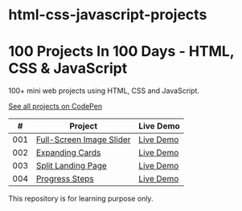 # html-css-javascript-projects

# 100 Projects In 100 Days - HTML, CSS & JavaScript

100+ mini web projects using HTML, CSS and JavaScript.

[See all projects on CodePen](https://codepen.io/collection/xKgbQQ)

|  #  | Project                                                                                                                                  | Live Demo                                                |
| :-: | ---------------------------------------------------------------------------------------------------------------------------------------- | -------------------------------------------------------- |
| 001 | [Full-Screen Image Slider](https://github.com/VinmayiSwamy/html-css-javascript-projects/tree/main/001-full%20screen%20image%20slider)         | [Live Demo](https://codepen.io/theCoderV/full/vYpxNqZ)  |
| 002 | [Expanding Cards](https://github.com/VinmayiSwamy/html-css-javascript-projects/tree/main/002-expanding%20cards)         | [Live Demo](https://codepen.io/theCoderV/full/LYeWGqQ)  |
| 003 | [Split Landing Page](https://github.com/VinmayiSwamy/html-css-javascript-projects/tree/main/003-split%20landing%20page)         | [Live Demo](https://codepen.io/theCoderV/full/ZEveQrQ)  |
| 004 | [Progress Steps](https://github.com/VinmayiSwamy/html-css-javascript-projects/tree/main/004-progress%20steps)         | [Live Demo](https://codepen.io/theCoderV/full/eYyvZRG)  |

This repository is for learning purpose only.
